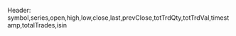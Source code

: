 Header: symbol,series,open,high,low,close,last,prevClose,totTrdQty,totTrdVal,timestamp,totalTrades,isin
